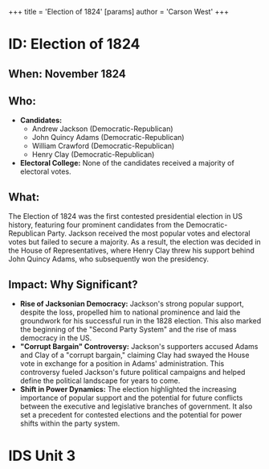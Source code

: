 +++
 title = 'Election of 1824'
[params]
	author = 'Carson West'
+++
# ID: Election of 1824 
## When: November 1824

## Who:
* **Candidates:**
    * Andrew Jackson (Democratic-Republican)
    * John Quincy Adams (Democratic-Republican)
    * William Crawford (Democratic-Republican)
    * Henry Clay (Democratic-Republican)
* **Electoral College:** None of the candidates received a majority of electoral votes.

## What: 
The Election of 1824 was the first contested presidential election in US history, featuring four prominent candidates from the Democratic-Republican Party. Jackson received the most popular votes and electoral votes but failed to secure a majority. As a result, the election was decided in the House of Representatives, where Henry Clay threw his support behind John Quincy Adams, who subsequently won the presidency.

## Impact: Why Significant?

* **Rise of Jacksonian Democracy:** Jackson's strong popular support, despite the loss, propelled him to national prominence and laid the groundwork for his successful run in the 1828 election. This also marked the beginning of the "Second Party System" and the rise of mass democracy in the US.
* **"Corrupt Bargain" Controversy:** Jackson's supporters accused Adams and Clay of a "corrupt bargain," claiming Clay had swayed the House vote in exchange for a position in Adams' administration. This controversy fueled Jackson's future political campaigns and helped define the political landscape for years to come.
* **Shift in Power Dynamics:** The election highlighted the increasing importance of popular support and the potential for future conflicts between the executive and legislative branches of government. It also set a precedent for contested elections and the potential for power shifts within the party system. 

# IDS Unit 3